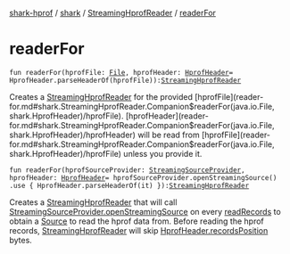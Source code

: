 [shark-hprof](../../index.md) / [shark](../index.md) / [StreamingHprofReader](index.md) / [readerFor](./reader-for.md)

# readerFor

`fun readerFor(hprofFile: `[`File`](https://docs.oracle.com/javase/6/docs/api/java/io/File.html)`, hprofHeader: `[`HprofHeader`](../-hprof-header/index.md)` = HprofHeader.parseHeaderOf(hprofFile)): `[`StreamingHprofReader`](index.md)

Creates a [StreamingHprofReader](index.md) for the provided [hprofFile](reader-for.md#shark.StreamingHprofReader.Companion$readerFor(java.io.File, shark.HprofHeader)/hprofFile). [hprofHeader](reader-for.md#shark.StreamingHprofReader.Companion$readerFor(java.io.File, shark.HprofHeader)/hprofHeader) will be read from
[hprofFile](reader-for.md#shark.StreamingHprofReader.Companion$readerFor(java.io.File, shark.HprofHeader)/hprofFile) unless you provide it.

`fun readerFor(hprofSourceProvider: `[`StreamingSourceProvider`](../-streaming-source-provider/index.md)`, hprofHeader: `[`HprofHeader`](../-hprof-header/index.md)` = hprofSourceProvider.openStreamingSource()
        .use { HprofHeader.parseHeaderOf(it) }): `[`StreamingHprofReader`](index.md)

Creates a [StreamingHprofReader](index.md) that will call [StreamingSourceProvider.openStreamingSource](../-streaming-source-provider/open-streaming-source.md)
on every [readRecords](read-records.md) to obtain a [Source](#) to read the hprof data from. Before reading the
hprof records, [StreamingHprofReader](index.md) will skip [HprofHeader.recordsPosition](../-hprof-header/records-position.md) bytes.


